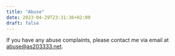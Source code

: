 ```yaml
---
title: "Abuse"
date: 2023-04-29T23:31:36+02:00
draft: false
---
```


If you have any abuse complaints, please contact me via email at abuse@as203333.net.

